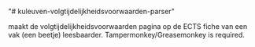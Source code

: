 "# kuleuven-volgtijdelijkheidsvoorwaarden-parser" 

maakt de volgtijdelijkheidsvoorwaarden pagina op de ECTS fiche van een vak (een beetje) leesbaarder.
Tampermonkey/Greasemonkey is required.